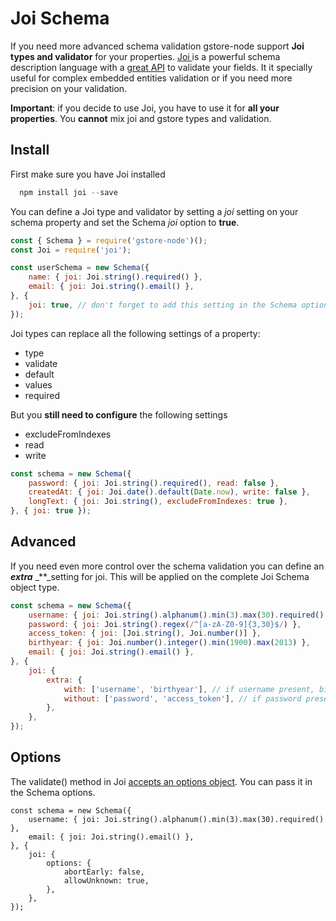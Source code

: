 # Joi Schema

If you need more advanced schema validation gstore-node support **Joi types and validator** for your properties. [Joi ](https://www.npmjs.com/package/joi)is a powerful schema description language with a [great API](https://github.com/hapijs/joi/blob/v13.0.1/API.md) to validate your fields. It it specially useful for complex embedded entities validation or if you need more precision on your validation.

**Important**: if you decide to use Joi, you have to use it for **all your properties**. You **cannot** mix joi and gstore types and validation.

## Install

First make sure you have Joi installed

```javascript
  npm install joi --save
```

You can define a Joi type and validator by setting a _joi_ setting on your schema property and set the Schema _joi_ option to **true**.

```javascript
const { Schema } = require('gstore-node')();
const Joi = require('joi');

const userSchema = new Schema({
    name: { joi: Joi.string().required() },
    email: { joi: Joi.string().email() },
}, {
    joi: true, // don't forget to add this setting in the Schema options
});
```

Joi types can replace all the following settings of a property:

* type
* validate
* default
* values
* required

But you **still need to configure** the following settings

* excludeFromIndexes
* read
* write

```javascript
const schema = new Schema({
    password: { joi: Joi.string().required(), read: false },
    createdAt: { joi: Joi.date().default(Date.now), write: false },
    longText: { joi: Joi.string(), excludeFromIndexes: true },
}, { joi: true });
```

## Advanced

If you need even more control over the schema validation you can define an _**extra**_ _\*\*_setting for joi. This will be applied on the complete Joi Schema object type.

```javascript
const schema = new Schema({
    username: { joi: Joi.string().alphanum().min(3).max(30).required() },
    password: { joi: Joi.string().regex(/^[a-zA-Z0-9]{3,30}$/) },
    access_token: { joi: [Joi.string(), Joi.number()] },
    birthyear: { joi: Joi.number().integer().min(1900).max(2013) },
    email: { joi: Joi.string().email() },
}, {
    joi: {
        extra: {
            with: ['username', 'birthyear'], // if username present, birthyear must be too
            without: ['password', 'access_token'], // if password present, access_token cannot
        },
    },
});
```

## Options

The validate\(\) method in Joi [accepts an options object](https://github.com/hapijs/joi/blob/v13.0.1/API.md#validatevalue-schema-options-callback). You can pass it in the Schema options.

```text
const schema = new Schema({
    username: { joi: Joi.string().alphanum().min(3).max(30).required() },
    email: { joi: Joi.string().email() },
}, {
    joi: {
        options: {
            abortEarly: false,
            allowUnknown: true,
        },
    },
});
```

